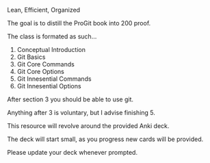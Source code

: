 Lean, Efficient, Organized 

The goal is to distill the ProGit book into 200 proof.

The class is formated as such...
1. Conceptual Introduction
2. Git Basics
3. Git Core Commands
4. Git Core Options
5. Git Innesential Commands
6. Git Innesential Options

After section 3 you should be able to use git.

Anything after 3 is voluntary, but I advise finishing 5.

This resource will revolve around the provided Anki deck.

The deck will start small, as you progress new cards will be provided.

Please update your deck whenever prompted.
